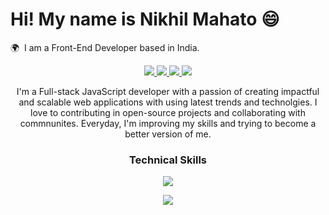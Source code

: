 <div></div>

Hi! My name is Nikhil Mahato 😄
========================================================================================================================================

🌍  I am a Front-End Developer based in India.
<br/>
<p align="center"> 
  <a href="#">
    <img src="https://img.shields.io/badge/Twitter-465149?style=for-the-badge"/>
    
  </a>
  
   <a href="#">
    <img src="https://img.shields.io/badge/Portfolio-465149?style=for-the-badge"/>
  </a>
  
  <a href="#">
    <img src="https://img.shields.io/badge/LinkedIn-465149?style=for-the-badge"/>
  </a>
  
   <a href="#">
    <img src="https://img.shields.io/badge/Email-465149?style=for-the-badge"/>
  </a>
 
</p>

<p align="center"> I'm a Full-stack JavaScript developer with a passion of creating impactful and scalable web applications with using latest trends and technolgies. I love to contributing in open-source projects and collaborating with commnunites. Everyday, I'm improving my skills and trying to become a better version of me.</p>


### <p align="center">Technical Skills</p>

<p align="center">
  <a href="#">
    <img src="https://skillicons.dev/icons?i=js,mongodb,express,react,nodejs,typescript,next,mysql" />
  </a>
</p>
<p align="center">
  <a href="#">
    <img src="https://skillicons.dev/icons?i=html,css,bootstrap,tailwind,git,github,java" />
  </a>
</p>

